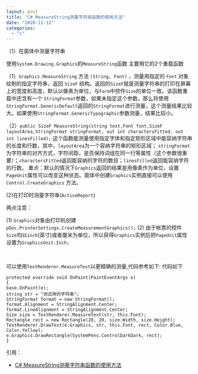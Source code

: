 ```yaml
---
layout: post
title: "C# MeasureString测量字符串函数的使用方法"
date: "2020-11-12"
categories: 
  - "c"
---
```


（1）在窗体中测量字符串

使用`System.Drawing.Graphics`的`MeasureString`函数 主要用它的2个重载函数

（1）`Graphics.MeasureString` 方法 `(String, Font)` ，测量用指定的 `Font` 对象绘制的指定字符串，返回 `SizeF` 结构。返回的`SizeF`就是测量字符串的打印在屏幕上的宽度和高度，默认以像素为单位，与`Form`中控件`Size`的单位一致。该函数重载中还含有一个 `StringFormat`参数，如果未指定这个参数，那么将使用`StringFormat.GenericDefault`返回的`StringFormat`进行测量，这个测量结果比较大。如果使用`StringFormat.GenericTypographic`参数测量，结果比较小。

（2）`public SizeF MeasureString(string text,Font font,SizeF layoutArea,StringFormat stringFormat, out int charactersFitted, out int linesFilled);` 这个函数能测量使用指定字体和指定矩形区域中能容纳字符串的长度和行数，其中，`layoutArea`为一个容纳字符串的矩形区域； `stringFormat`为字符串的对齐方式，字符间距，是否保持词组在同一行等属性（这个参数很重要）；`charactersFitted`返回能容纳的字符的数目；`linesFilled`返回能容纳字符的行数。 重点：默认的情况下`Graphics`返回的结果是用像素作为单位，设置`PageUnit`属性可以改变这种状态。窗体中创建`Graphics`实例直接可以使用`Control.CreateGraphics` 方法。

(2)在打印时测量字符串(`ActiveReport`)

两点注意：

(1) `Graphics`对象由打印机创建`pDoc.PrinterSettings.CreateMeasurementGraphics();` (2) 由于帐票的控件`Size`均以`inch`(英寸)或者厘米为单位，所以获得`Graphics`实例后把`PageUnit`属性设置为`GraphicsUnit.Inch;`

 

可以使用`TextRenderer.MeasureText`以更精确的测量,代码参考如下: 代码如下

```
protected override void OnPaint(PaintEventArgs e)
{
base.OnPaint(e);
string str = "测试用的字符串";
StringFormat format = new StringFormat();
format.Alignment = StringAlignment.Center;
format.LineAlignment = StringAlignment.Center;
Size size = TextRenderer.MeasureText(str, this.Font);
Rectangle rect = new Rectangle(20, 20, size.Width, size.Height);
TextRenderer.DrawText(e.Graphics, str, this.Font, rect, Color.Blue, Color.Yellow);
e.Graphics.DrawRectangle(SystemPens.ControlDarkDark, rect);
}
```

引用：

- [C# MeasureString测量字符串函数的使用方法](https://blog.csdn.net/WuLex/article/details/89951151)
